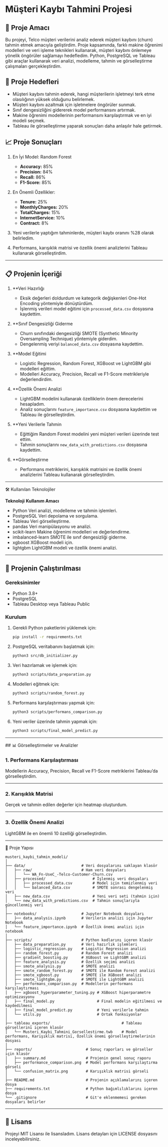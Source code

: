 # Müşteri Kaybı Tahmini Projesi

## 🎯 Proje Amacı

Bu projeyi, Telco müşteri verilerini analiz ederek müşteri kaybını (churn) tahmin etmek amacıyla geliştirdim. Proje kapsamında, farklı makine öğrenimi modelleri ve veri işleme teknikleri kullanarak, müşteri kaybını önlemeye yönelik öngörüler sağlamayı hedefledim. Python, PostgreSQL ve Tableau gibi araçlar kullanarak veri analizi, modelleme, tahmin ve görselleştirme çalışmaları gerçekleştirdim.

## 📌 Proje Hedefleri

- Müşteri kaybını tahmin ederek, hangi müşterilerin işletmeyi terk etme olasılığının yüksek olduğunu belirlemek.
- Müşteri kaybını azaltmak için işletmelere öngörüler sunmak.
- Sınıf dengesizliğini gidererek model performansını artırmak.
- Makine öğrenimi modellerinin performansını karşılaştırmak ve en iyi modeli seçmek.
- Tableau ile görselleştirme yaparak sonuçları daha anlaşılır hale getirmek.

## 📈 Proje Sonuçları

1. En İyi Model: Random Forest
   - **Accuracy:** 85%
   - **Precision:** 84%
   - **Recall:** 86%
   - **F1-Score:** 85%

2. En Önemli Özellikler:
   - **Tenure:** 25%
   - **MonthlyCharges:** 20%
   - **TotalCharges:** 15%
   - **InternetService:** 10%
   - **Contract:** 8%

3. Yeni verilerle yaptığım tahminlerde, müşteri kaybı oranını %28 olarak belirledim.
4. Performans, karışıklık matrisi ve özellik önemi analizlerini Tableau kullanarak görselleştirdim.

---

## 📋 Projenin İçeriği

1. **Veri Hazırlığı
    - Eksik değerleri doldurdum ve kategorik değişkenleri One-Hot Encoding yöntemiyle dönüştürdüm.
    - İşlenmiş verileri model eğitimi için `processed_data.csv` dosyasına kaydettim.

2. **Sınıf Dengesizliği Giderme
    - Churn sınıfındaki dengesizliği SMOTE (Synthetic Minority Oversampling Technique) yöntemiyle giderdim.
    - Dengelenmiş veriyi `balanced_data.csv` dosyasına kaydettim.

3. **Model Eğitimi
    - Logistic Regression, Random Forest, XGBoost ve LightGBM gibi modelleri eğittim.
    - Modelleri Accuracy, Precision, Recall ve F1-Score metrikleriyle değerlendirdim.

4. **Özellik Önemi Analizi
    - LightGBM modelini kullanarak özelliklerin önem derecelerini hesapladım.
    - Analiz sonuçlarını `feature_importance.csv` dosyasına kaydettim ve Tableau ile görselleştirdim.

5. **Yeni Verilerle Tahmin
    - Eğittiğim Random Forest modelini yeni müşteri verileri üzerinde test ettim.
    - Tahmin sonuçlarını `new_data_with_predictions.csv` dosyasına kaydettim.

6. **Görselleştirme
    - Performans metriklerini, karışıklık matrisini ve özellik önemi analizlerini Tableau kullanarak görselleştirdim.

---

🛠 Kullanılan Teknolojiler

**Teknoloji**	          **Kullanım Amacı**
- Python	                Veri analizi, modelleme ve tahmin işlemleri.
- PostgreSQL	          Veri depolama ve sorgulama.
- Tableau	             Veri görselleştirme.
- pandas	                Veri manipülasyonu ve analizi.
- scikit-learn	          Makine öğrenimi modelleri ve değerlendirme.
- imbalanced-learn	    SMOTE ile sınıf dengesizliği giderme.
- xgboost	             XGBoost modeli için.
- lightgbm	             LightGBM modeli ve özellik önemi analizi.

---

## 🚀 Projenin Çalıştırılması

### Gereksinimler
- Python 3.8+
- PostgreSQL
- Tableau Desktop veya Tableau Public

### Kurulum
1. Gerekli Python paketlerini yüklemek için:
    ```bash
    pip install -r requirements.txt
    ```

2. PostgreSQL veritabanını başlatmak için:
    ```bash
    python3 src/db_initializer.py
    ```

3. Veri hazırlamak ve işlemek için:
    ```bash
    python3 scripts/data_preparation.py
    ```

4. Modelleri eğitmek için:
    ```bash
    python3 scripts/random_forest.py
    ```

5. Performans karşılaştırması yapmak için:
    ```bash
    python3 scripts/performans_comparison.py
    ```

6. Yeni veriler üzerinde tahmin yapmak için:
    ```bash
    python3 scripts/final_model_predict.py
    ```

---

## 📊 Görselleştirmeler ve Analizler

### 1. Performans Karşılaştırması
Modellerin Accuracy, Precision, Recall ve F1-Score metriklerini Tableau’da görselleştirdim.

---

### 2. Karışıklık Matrisi
Gerçek ve tahmin edilen değerler için heatmap oluşturdum.

---

### 3. Özellik Önemi Analizi
LightGBM ile en önemli 10 özelliği görselleştirdim.

---

📂 Proje Yapısı

```plaintext
musteri_kaybi_tahmin_modeli/
│
├── data/                         # Veri dosyalarını saklayan klasör
│   ├── raw/                      # Ham veri dosyaları
│   │   └── WA_Fn-UseC_-Telco-Customer-Churn.csv
│   ├── processed/                     # İşlenmiş veri dosyaları
│   │   ├── processed_data.csv         # Model için temizlenmiş veri
│   │   └── balanced_data.csv          # SMOTE sonrası dengelenmiş veri
│   ├── new_data.csv                   # Yeni veri seti (tahmin için)
│   └── new_data_with_predictions.csv  # Tahmin sonuçlarıyla güncellenmiş veri
│
├── notebooks/                    # Jupyter Notebook dosyaları
│   ├── data_analysis.ipynb       # Verilerin analizi için Jupyter Notebook
│   └── feature_importance.ipynb  # Özellik önemi analizi için notebook
│
├── scripts/                      # Python kodlarını içeren klasör
│   ├── data_preparation.py       # Veri hazırlık işlemleri
│   ├── logistic_regression.py    # Logistic Regression analizi
│   ├── random_forest.py          # Random Forest analizi
│   ├── gradient_boosting.py      # XGBoost ve LightGBM analizi
│   ├── feature_analysis.py       # Özellik seçimi analizi
│   ├── smote_analysis.py         # SMOTE analizi
│   ├── smote_random_forest.py    # SMOTE ile Random Forest analizi
│   ├── smote_xgboost.py          # SMOTE ile XGBoost analizi
│   ├── smote_lightgbm.py         # SMOTE ile LightGBM analizi
│   ├── performans_comparison.py  # Modellerin performans karşılaştırması
│   ├── xgboost_hyperparameter_tuning.py # XGBoost hiperparametre optimizasyonu
│   ├── final_model.py                   # Final modelin eğitilmesi ve kaydedilmesi
│   ├── final_model_predict.py           # Yeni verilerle tahmin
│   └── utils.py                         # Ortak fonksiyonlar
│
├── tableau_exports/                                # Tableau görsellerini içeren klasör
│   └── Musteri_Kaybi_Tahmini_Gorsellestirme.twb    # Model performans, Karışıklık matrisi, Özellik önemi görselleştirmelerinin dosyası
│
├── reports/                        # Sonuç raporları ve görseller için klasör
│   ├── summary.md                  # Projenin genel sonuç raporu
│   ├── performance_comparison.png  # Model performans karşılaştırma görseli
│   └── confusion_matrix.png        # Karışıklık matrisi görseli
│
├── README.md                       # Projenin açıklamalarını içeren dosya
├── requirements.txt                # Python bağımlılıklarını içeren dosya
└── .gitignore                      # Git'e eklenmemesi gereken dosyaları belirler
```

---

## 📜 Lisans
Projeyi MIT Lisansı ile lisansladım. Lisans detayları için LICENSE dosyasını inceleyebilirsiniz.
